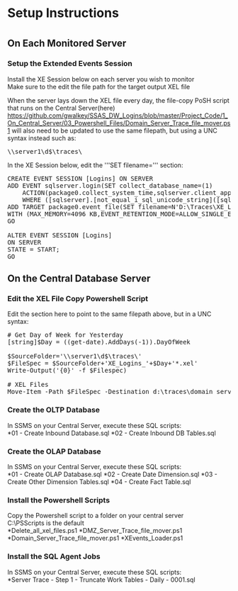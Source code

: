 <h1>Setup Instructions<h1>
<h2>On Each Monitored Server</h2>
<h3>Setup the Extended Events Session</h3>
Install the XE Session below on each server you wish to monitor<br>
Make sure to the edit the file path for the target output XEL file<br>

When the server lays down the XEL file every day, the file-copy PoSH script that runs on the Central Server(here)<br>
https://github.com/gwalkey/SSAS_DW_Logins/blob/master/Project_Code/1_On_Central_Server/03_Powershell_Files/Domain_Server_Trace_file_mover.ps1
will also need to be updated to use the same filepath, but using a UNC syntax instead such as:<br>
<pre>
\\server1\d$\traces\
</pre>

In the XE Session below, edit the '''SET filename=''' section:
<pre>
CREATE EVENT SESSION [Logins] ON SERVER 
ADD EVENT sqlserver.login(SET collect_database_name=(1)
    ACTION(package0.collect_system_time,sqlserver.client_app_name,sqlserver.client_hostname,sqlserver.database_id,sqlserver.database_name,sqlserver.nt_username,sqlserver.server_instance_name,sqlserver.session_nt_username,sqlserver.username)
    WHERE ([sqlserver].[not_equal_i_sql_unicode_string]([sqlserver].[client_app_name],N'Microsoft SQL Server Management Studio - Transact-SQL IntelliSense') AND NOT [sqlserver].[like_i_sql_unicode_string]([sqlserver].[client_app_name],N'SQLAgent%')))
ADD TARGET package0.event_file(SET filename=N'D:\Traces\XE_Logins_Dummy.xel',max_file_size=(100),max_rollover_files=(100))
WITH (MAX_MEMORY=4096 KB,EVENT_RETENTION_MODE=ALLOW_SINGLE_EVENT_LOSS,MAX_DISPATCH_LATENCY=30 SECONDS,MAX_EVENT_SIZE=0 KB,MEMORY_PARTITION_MODE=NONE,TRACK_CAUSALITY=OFF,STARTUP_STATE=ON)
GO

ALTER EVENT SESSION [Logins]
ON SERVER 
STATE = START;
GO
</pre>

<h2>On the Central Database Server</h2>
<h3>Edit the XEL File Copy Powershell Script</h3>

Edit the section here to point to the same filepath above, but in a UNC syntax:
<pre>
# Get Day of Week for Yesterday
[string]$Day = ((get-date).AddDays(-1)).DayOfWeek

$SourceFolder='\\server1\d$\traces\'
$FileSpec = $SourceFolder+'XE_Logins_'+$Day+'*.xel'
Write-Output('{0}' -f $Filespec)

# XEL Files
Move-Item -Path $FileSpec -Destination d:\traces\domain_server1  -Force -ErrorAction SilentlyContinue -WarningAction SilentlyContinue
</pre>

<h3>Create the OLTP Database</h3>
In SSMS on your Central Server, execute these SQL scripts:<br>
*01 - Create Inbound Database.sql
*02 - Create Inbound DB Tables.sql

<h3>Create the OLAP Database</h3>
In SSMS on your Central Server, execute these SQL scripts:<br>
*01 - Create OLAP Database.sql
*02 - Create Date Dimension.sql
*03 - Create Other Dimension Tables.sql
*04 - Create Fact Table.sql

<h3>Install the Powershell Scripts</h3>
Copy the Powershell script to a folder on your central server<br>
C:\PSScripts is the default<br>
*Delete_all_xel_files.ps1
*DMZ_Server_Trace_file_mover.ps1
*Domain_Server_Trace_file_mover.ps1
*XEvents_Loader.ps1

<h3>Install the SQL Agent Jobs</h3>
In SSMS on your Central Server, execute these SQL scripts:<br>
*Server Trace - Step 1 - Truncate Work Tables - Daily - 0001.sql
